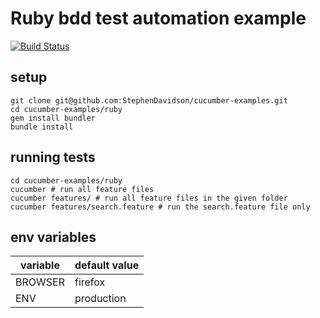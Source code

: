 # Ruby bdd test automation example
[![Build Status](https://travis-ci.org/StephenDavidson/ruby-bdd-cucumber.svg?branch=master)](https://travis-ci.org/StephenDavidson/ruby-bdd-cucumber)

## setup

```shell
git clone git@github.com:StephenDavidson/cucumber-examples.git
cd cucumber-examples/ruby
gem install bundler
bundle install
```

## running tests
``` shell
cd cucumber-examples/ruby
cucumber # run all feature files
cucumber features/ # run all feature files in the given folder
cucumber features/search.feature # run the search.feature file only
```

## env variables
variable  | default value
------------- | -------------
BROWSER  | firefox
ENV  | production
